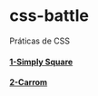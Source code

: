 # css-battle
 Práticas de CSS

#### <a href="https://josimarmg.github.io/css-battle/01-pilot-battle/01-simply-square.html">1-Simply Square</a>
#### <a href="https://josimarmg.github.io/css-battle/01-pilot-battle/02-carrom.html">2-Carrom</a>